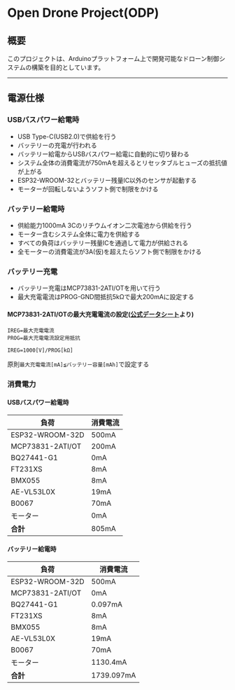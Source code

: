 # Open Drone Project(ODP)
## 概要
このプロジェクトは、Arduinoプラットフォーム上で開発可能なドローン制御システムの構築を目的としています。
***
## 電源仕様
### USBバスパワー給電時
- USB Type-C(USB2.0)で供給を行う
- バッテリーの充電が行われる
- バッテリー給電からUSBバスパワー給電に自動的に切り替わる
- システム全体の消費電流が750mAを超えるとリセッタブルヒューズの抵抗値が上がる
- ESP32-WROOM-32とバッテリー残量IC以外のセンサが起動する
- モーターが回転しないようソフト側で制限をかける
### バッテリー給電時
- 供給能力1000mA 3Cのリチウムイオン二次電池から供給を行う
- モーター含むシステム全体に電力を供給する
- すべての負荷はバッテリー残量ICを通過して電力が供給される
- 全モーターの消費電流が3A(仮)を超えたらソフト側で制限をかける
### バッテリー充電
- バッテリー充電はMCP73831-2ATI/OTを用いて行う
- 最大充電電流はPROG-GND間抵抗5kΩで最大200mAに設定する
#### MCP73831-2ATI/OTの最大充電電流の設定([公式データシート](https://www.microchip.jp/docs/DS21984B_JP.pdf)より)
```
IREG=最大充電電流
PROG=最大充電電流設定用抵抗

IREG=1000[V]/PROG[kΩ]
```
原則`最大充電電流[mA]≦バッテリー容量[mAh]`で設定する
### 消費電力
#### USBバスパワー給電時
|負荷 |消費電流 |
|---|---|
|ESP32-WROOM-32D|500mA|
|MCP73831-2ATI/OT|200mA|
|BQ27441-G1|0mA|
|FT231XS|8mA|
|BMX055|8mA|
|AE-VL53L0X|19mA|
|B0067|70mA|
|モーター|0mA|
|**合計**|805mA|
#### バッテリー給電時
|負荷 |消費電流 |
|---|---|
|ESP32-WROOM-32D|500mA|
|MCP73831-2ATI/OT|0mA|
|BQ27441-G1|0.097mA|
|FT231XS|8mA|
|BMX055|8mA|
|AE-VL53L0X|19mA|
|B0067|70mA|
|モーター|1130.4mA|
|**合計**|1739.097mA|